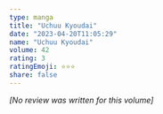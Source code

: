 ```yaml
---
type: manga
title: "Uchuu Kyoudai"
date: "2023-04-20T11:05:29"
name: "Uchuu Kyoudai"
volume: 42
rating: 3
ratingEmoji: ⭐️⭐️⭐️
share: false
---
```


*[No review was written for this volume]*
